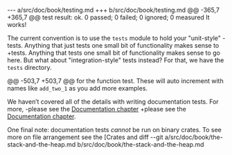 --- a/src/doc/book/testing.md
+++ b/src/doc/book/testing.md
@@ -365,7 +365,7 @@ test result: ok. 0 passed; 0 failed; 0 ignored; 0 measured
 It works!
 
 The current convention is to use the `tests` module to hold your "unit-style"
-tests. Anything that just tests one small bit of functionality makes sense to
+tests. Anything that tests one small bit of functionality makes sense to
 go here. But what about "integration-style" tests instead? For that, we have
 the `tests` directory.
 
@@ -503,7 +503,7 @@ for the function test. These will auto increment with names like `add_two_1` as
 you add more examples.
 
 We haven’t covered all of the details with writing documentation tests. For more,
-please see the [Documentation chapter](documentation.html)
+please see the [Documentation chapter](documentation.html).
 
 One final note: documentation tests *cannot* be run on binary crates.
 To see more on file arrangement see the [Crates and
diff --git a/src/doc/book/the-stack-and-the-heap.md b/src/doc/book/the-stack-and-the-heap.md
